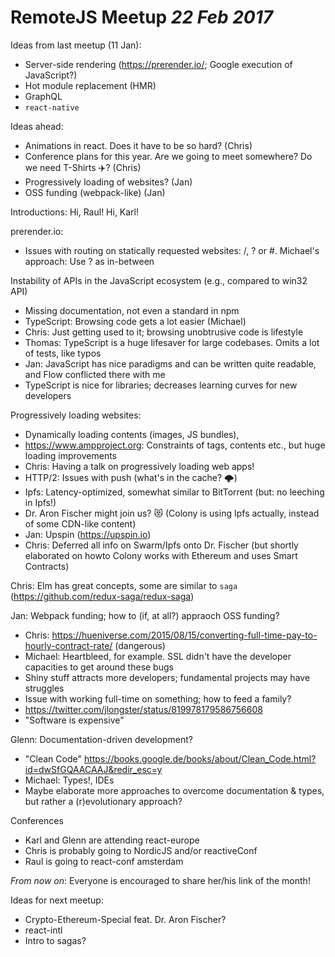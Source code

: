 # RemoteJS Meetup *22 Feb 2017*

Ideas from last meetup (11 Jan):
* Server-side rendering (https://prerender.io/; Google execution of JavaScript?)
* Hot module replacement (HMR)
* GraphQL
* `react-native`

Ideas ahead:
* Animations in react. Does it have to be so hard? (Chris)
* Conference plans for this year. Are we going to meet somewhere? Do we need T-Shirts :airplane:? (Chris)
* Progressively loading of websites? (Jan)
* OSS funding (webpack-like) (Jan)

Introductions: Hi, Raul! Hi, Karl!

prerender.io:
* Issues with routing on statically requested websites: /, ? or #. Michael's approach: Use ? as in-between

Instability of APIs in the JavaScript ecosystem (e.g., compared to win32 API)
* Missing documentation, not even a standard in npm
* TypeScript: Browsing code gets a lot easier (Michael)
* Chris: Just getting used to it; browsing unobtrusive code is lifestyle
* Thomas: TypeScript is a huge lifesaver for large codebases. Omits a lot of tests, like typos
* Jan: JavaScript has nice paradigms and can be written quite readable, and Flow conflicted there with me
* TypeScript is nice for libraries; decreases learning curves for new developers

Progressively loading websites:
* Dynamically loading contents (images, JS bundles), 
* https://www.ampproject.org: Constraints of tags, contents etc., but huge loading improvements
* Chris: Having a talk on progressively loading web apps!
* HTTP/2: Issues with push (what's in the cache? 🌩)
* Ipfs: Latency-optimized, somewhat similar to BitTorrent (but: no leeching in Ipfs!)
* Dr. Aron Fischer might join us? 😻 (Colony is using Ipfs actually, instead of some CDN-like content)
* Jan: Upspin (https://upspin.io)
* Chris: Deferred all info on Swarm/Ipfs onto Dr. Fischer (but shortly elaborated  on howto Colony works with Ethereum and uses Smart Contracts)

Chris: Elm has great concepts, some are similar to `saga` (https://github.com/redux-saga/redux-saga)

Jan: Webpack funding; how to (if, at all?) appraoch OSS funding?
* Chris: https://hueniverse.com/2015/08/15/converting-full-time-pay-to-hourly-contract-rate/ (dangerous)
* Michael: Heartbleed, for example. SSL didn't have the developer capacities to get around these bugs
* Shiny stuff attracts more developers; fundamental projects may have struggles
* Issue with working full-time on something; how to feed a family?
* https://twitter.com/jlongster/status/819978179586756608
* "Software is expensive"

Glenn: Documentation-driven development?
* "Clean Code" https://books.google.de/books/about/Clean_Code.html?id=dwSfGQAACAAJ&redir_esc=y
* Michael: Types!, IDEs
* Maybe elaborate more approaches to overcome documentation & types, but rather a (r)evolutionary approach?

Conferences
* Karl and Glenn are attending react-europe
* Chris is probably going to NordicJS and/or reactiveConf
* Raul is going to react-conf amsterdam

*From now on*: Everyone is encouraged to share her/his link of the month!

Ideas for next meetup:
* Crypto-Ethereum-Special feat. Dr. Aron Fischer?
* react-intl
* Intro to sagas?
